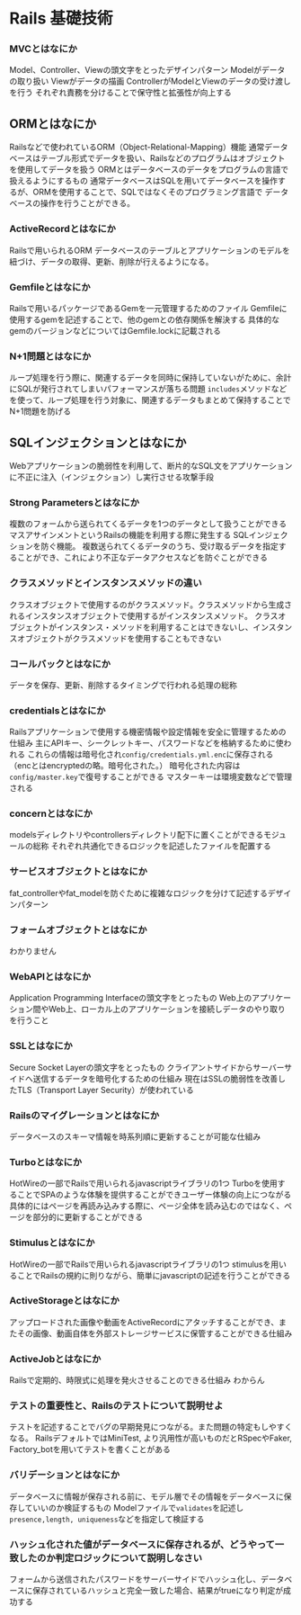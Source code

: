 # Rails 基礎技術
### MVCとはなにか
Model、Controller、Viewの頭文字をとったデザインパターン
Modelがデータの取り扱い
Viewがデータの描画
ControllerがModelとViewのデータの受け渡しを行う
それぞれ責務を分けることで保守性と拡張性が向上する

## ORMとはなにか
Railsなどで使われているORM（Object-Relational-Mapping）機能
通常データベースはテーブル形式でデータを扱い、Railsなどのプログラムはオブジェクトを使用してデータを扱う
ORMとはデータベースのデータをプログラムの言語で扱えるようにするもの
通常データベースはSQLを用いてデータベースを操作するが、ORMを使用することで、SQLではなくそのプログラミング言語で
データベースの操作を行うことができる。

### ActiveRecordとはなにか
Railsで用いられるORM
データベースのテーブルとアプリケーションのモデルを紐づけ、データの取得、更新、削除が行えるようになる。

### Gemfileとはなにか
Railsで用いるパッケージであるGemを一元管理するためのファイル
Gemfileに使用するgemを記述することで、他のgemとの依存関係を解決する
具体的なgemのバージョンなどについてはGemfile.lockに記載される

### N+1問題とはなにか
ループ処理を行う際に、関連するデータを同時に保持していないがために、余計にSQLが発行されてしまいパフォーマンスが落ちる問題
`includes`メソッドなどを使って、ループ処理を行う対象に、関連するデータもまとめて保持することでN+1問題を防げる

## SQLインジェクションとはなにか
Webアプリケーションの脆弱性を利用して、断片的なSQL文をアプリケーションに不正に注入（インジェクション）し実行させる攻撃手段

### Strong Parametersとはなにか
複数のフォームから送られてくるデータを1つのデータとして扱うことができるマスアサインメントというRailsの機能を利用する際に発生する
SQLインジェクションを防ぐ機能。
複数送られてくるデータのうち、受け取るデータを指定することができ、これにより不正なデータアクセスなどを防ぐことができる

### クラスメソッドとインスタンスメソッドの違い
クラスオブジェクトで使用するのがクラスメソッド。クラスメソッドから生成されるインスタンスオブジェクトで使用するがインスタンスメソッド。
クラスオブジェクトがインスタンス・メソッドを利用することはできないし、インスタンスオブジェクトがクラスメソッドを使用することもできない

### コールバックとはなにか
データを保存、更新、削除するタイミングで行われる処理の総称

### credentialsとはなにか
Railsアプリケーションで使用する機密情報や設定情報を安全に管理するための仕組み
主にAPIキー、シークレットキー、パスワードなどを格納するために使われる
これらの情報は暗号化され`config/credentials.yml.enc`に保存される（encとはencryptedの略。暗号化された。）
暗号化された内容は`config/master.key`で復号することができる
マスターキーは環境変数などで管理される

### concernとはなにか
modelsディレクトリやcontrollersディレクトリ配下に置くことができるモジュールの総称
それぞれ共通化できるロジックを記述したファイルを配置する

### サービスオブジェクトとはなにか
fat_controllerやfat_modelを防ぐために複雑なロジックを分けて記述するデザインパターン

### フォームオブジェクトとはなにか
わかりません

### WebAPIとはなにか
Application Programming Interfaceの頭文字をとったもの
Web上のアプリケーション間やWeb上、ローカル上のアプリケーションを接続しデータのやり取りを行うこと

### SSLとはなにか
Secure Socket Layerの頭文字をとったもの
クライアントサイドからサーバーサイドへ送信するデータを暗号化するための仕組み
現在はSSLの脆弱性を改善したTLS（Transport Layer Security）が使われている

### Railsのマイグレーションとはなにか
データベースのスキーマ情報を時系列順に更新することが可能な仕組み

### Turboとはなにか
HotWireの一部でRailsで用いられるjavascriptライブラリの1つ
Turboを使用することでSPAのような体験を提供することができユーザー体験の向上につながる
具体的にはページを再読み込みする際に、ページ全体を読み込むのではなく、ページを部分的に更新することができる

### Stimulusとはなにか
HotWireの一部でRailsで用いられるjavascriptライブラリの1つ
stimulusを用いることでRailsの規約に則りながら、簡単にjavascriptの記述を行うことができる

### ActiveStorageとはなにか
アップロードされた画像や動画をActiveRecordにアタッチすることができ、またその画像、動画自体を外部ストレージサービスに保管することができる仕組み

### ActiveJobとはなにか
Railsで定期的、時限式に処理を発火させることのできる仕組み
わからん

### テストの重要性と、Railsのテストについて説明せよ
テストを記述することでバグの早期発見につながる。また問題の特定もしやすくなる。
RailsデフォルトではMiniTest, より汎用性が高いものだとRSpecやFaker, Factory_botを用いてテストを書くことがある

### バリデーションとはなにか
データベースに情報が保存される前に、モデル層でその情報をデータベースに保存していいのか検証するもの
Modelファイルで`validates`を記述し`presence,length, uniqueness`などを指定して検証する

### ハッシュ化された値がデータベースに保存されるが、どうやって一致したのか判定ロジックについて説明しなさい
フォームから送信されたパスワードをサーバーサイドでハッシュ化し、データベースに保存されているハッシュと完全一致した場合、結果がtrueになり判定が成功する

